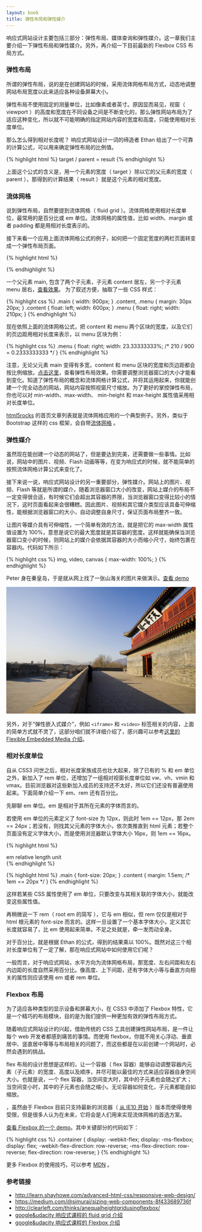 ```yaml
---
layout: book
title: 弹性布局和弹性媒介
---
```


响应式网站设计主要包括三部分：弹性布局、媒体查询和弹性媒介。这一章我们主要介绍一下弹性布局和弹性媒介。另外，再介绍一下目前最新的 Flexbox CSS 布局方式。

### 弹性布局

所谓的弹性布局，说的是在创建网站的时候，采用流体网格布局方式，动态地调整网站布局宽度以此来适应各种设备屏幕大小。

弹性布局不使用固定的测量单位，比如像素或者英寸。原因显而易见，视窗（ viewport ）的高度和宽度在不同设备之间是不断变化的，那么弹性网站布局为了适应这种变化，所以就不可能明确的指定网站内容的宽度和高度，只能使用相对长度单位。

那么怎么得到相对长度呢？ 响应式网站设计一词的缔造者 Ethan 给出了一个可靠的计算公式，可以用来确定弹性布局的比例值。

{% highlight html %}
target / parent = result
{% endhighlight %}

上面这个公式的含义是，用一个元素的宽度（ target ）除以它的父元素的宽度（ parent ），那得到的计算结果（ result ）就是这个元素的相对宽度。

### 流体网格

说到弹性布局，自然要提到流体网格（ fluid grid ）。流体网格使用相对长度单位，最常用的是百分比或 em 单位。流体网格的属性值，比如 width、margin
或者 padding 都是用相对长度表示的。

接下来看一个应用上面流体网格公式的例子，如何把一个固定宽度的两栏页面转变成一个弹性布局页面。

{% highlight html %}
<div class="main">
  <div class="content"></div>
  <div class="sidebar"></div>
</div>
{% endhighlight %}

一个父元素 main, 包含了两个子元素，子元素 content 居左，另一个子元素 menu 居右，[查看效果](http://book.haoduoshipin.com/go-responsive/demo/layout/fixed/)。
为了叙述方便，抽取了一些 CSS 样式：

{% highlight css %}
.main {
  width: 900px;
}
.content, .menu {
  margin: 30px 20px;
}
.content {
  float: left;
  width: 600px;
}
.menu {
  float: right;
  width: 210px;
}
{% endhighlight %}

现在依照上面的流体网格公式，把 content 和 menu 两个区块的宽度，以及它们的页边距用相对长度来表示，以 menu 区块为例：

{% highlight css %}
.menu {
  float: right;
  width: 23.33333333%; /* 210 / 900 = 0.2333333333 */
}
{% endhighlight %}

注意，无论父元素 main 变得有多宽，content 和 menu 区块的宽度和页边距都会按比例缩放。[点击这里](http://book.haoduoshipin.com/go-responsive/demo/layout/flexible/)，查看弹性布局效果。你需要调整浏览器窗口的大小才能看到变化。知道了弹性布局的概念和流体网格计算公式，并将其运用起来，你就能创建一个完全动态的网站，网站内容按照视窗尺寸缩放。为了更好的掌控弹性布局，你也可以对 min-width、max-width、 min-height 和 max-height 属性值采用相对长度单位。


[html5rocks](http://www.html5rocks.com/en/) 的首页文章列表就是流体网格应用的一个典型例子。另外，类似于 Bootstrap 这样的 css 框架，会自带[流体网格](http://getbootstrap.com/2.3.2/scaffolding.html) 。

### 弹性媒介

虽然现在能创建一个动态的网站了，但是要达到完美，还需要做一些事情。比如说，网站中的图片、视频、Flash 动画等等，在变为响应式的时候，就不能简单的按照流体网格计算公式来变化了。

接下来说一说，响应式网站设计的另一重要部分，弹性媒介。网站上的图片、视频、Flash 等就是所谓的媒介。随着浏览器窗口大小的改变，网站上媒介的布局不一定变得很合适，有时候它们会超出其容器的界限，当浏览器窗口变得比较小的情况下，这时页面看起来会很糟糕。因此图片、视频和其它媒介类型应该具备可伸缩性，能根据浏览器窗口的大小，自动调整自身尺寸，保证页面布局整齐一致。

让图片等媒介具有可伸缩性，一个简单有效的方法，就是把它的 max-width 属性值设置为 100%，意思是说它的最大宽度就是其容器的宽度。这样就能确保当浏览器窗口变小的时候，则网站上的媒介会依据其容器的大小而缩小尺寸，始终包裹在容器内。代码如下所示：

{% highlight css %}
img, video, canvas {
  max-width: 100%;
}
{% endhighlight %}

Peter 身在秦皇岛，于是就从网上找了一张山海关的图片来做演示。[查看 demo](http://book.haoduoshipin.com/go-responsive/demo/layout/image/)

![](images/layout/pass.jpg)

另外，对于“弹性嵌入式媒介”，例如 `<iframe>` 和 `<video>` 标签相关的内容，上面的简单方式就不灵了，这部分咱们就不详细介绍了，感兴趣可以参考[这里的 Flexible Embedded Media 介绍](http://learn.shayhowe.com/advanced-html-css/responsive-web-design/#flexible-layouts)。

### 相对长度单位

自从 CSS3 问世之后，相对长度家族成员也壮大起来，除了已有的 % 和 em 单位之外，新加入了 rem 单位，还增加了一组相对视窗长度单位如
vw、vh、vmin 和 vmax。目前浏览器对这些新加入成员的支持还不太好，所以它们还没有普遍使用起来。下面简单介绍一下 em、rem 还有百分比。

先聊聊 em 单位。em 是相对于其所在元素的字体而言的。

若使用 em 单位的元素定义了 font-size 为 12px，则此时 1em == 12px，那 2em == 24px；若没有，则找其父元素的字体大小，依次类推直到
html 元素；若整个页面没有定义字体大小，而是使用浏览器默认字体大小 16px，则 1em == 16px。

{% highlight html %}
<div class="main">
  <div class="content">em relative length unit</div>
</div>
{% endhighlight %}

{% highlight html %}
.main {
  font-size: 20px;
}
.content {
  margin: 1.5em; /* 1em == 20px */
}
{% endhighlight %}

这样若某些 CSS 属性使用了 em 单位，只要改变与其相关联的字体大小，就能改变这些属性值。

再稍微说一下 rem（ root em 的简写 ），它与 em 相似，但 rem 仅仅是相对于 html 根元素的 font-size
而言的。这样一旦设置了一个基本字体大小，定义其它长度就容易了，比 em 使用起来简单。不足之处就是，牵一发而动全身。

对于百分比，就是根据 Ethan 的公式，得到的结果乘以 100%。既然对这三个相对长度单位有了一定了解，那在响应式网站中如何使用它们呢？

一般而言，对于响应式网站，水平方向为流体网格布局，那宽度、左右间距和左右内边距的长度自然采用百分比。像高度、上下间距，还有字体大小等与垂直方向相关的属性则应该使用 em 或者 rem 单位。

### Flexbox 布局

为了适应各种类型的显示设备和屏幕大小，在 CSS3 中添加了 Flexbox 特性，它是一个精巧的布局模块，目的是为我们提供一种更加有效的弹性布局方式。

随着响应式网站设计的兴起，借助传统的 CSS 工具创建弹性网站布局，是一件让每个 web 开发者都感到痛苦的事情。而使用 flexbox，你就不用关心浮动、垂直居中、竖直居中等等与布局相关的问题了，而这些都是在以前创建一个网站时，必然会遇到的挑战。

flex 布局的设计思想是这样的，让一个容器（ flex 容器）能够自动调整容器内元素（子元素）的宽度、高度以及顺序，并尽可能以最佳的方式来适应容器自身空间大小。也就是说，一个
flex 容器，当空间变大时，其中的子元素也会随之扩大； 当空间变小时，其中的子元素也会随之缩小。无论容器如何变化，子元素都能自如缩放。

，虽然由于 Flexbox 目前只支持最新的浏览器（ [从 IE10 开始](http://caniuse.com/#search=flexbox) ）版本而使得使用受限，但是很多人认为在未来，它将会是人们用来实现流体网格的首选方案。

[查看 Flexbox 的一个 demo](http://book.haoduoshipin.com/go-responsive/demo/layout/flexbox/)。其中关键部分的代码如下：

{% highlight css %}
  .container {
    display: -webkit-flex;
    display: -ms-flexbox;
    display: flex;
    -webkit-flex-direction: row-reverse;
    -ms-flex-direction: row-reverse;
    flex-direction: row-reverse;
  }
{% endhighlight %}

更多 Flexbox 的使用技巧，可以参考 [MDN](https://developer.mozilla.org/en-US/docs/Web/Guide/CSS/Flexible_boxes) 。

### 参考链接

- <http://learn.shayhowe.com/advanced-html-css/responsive-web-design/>
- <https://medium.com/@simurai/sizing-web-components-8f433689736f>
- <http://clearleft.com/thinks/anequalheightgridusingflexbox/>
- [google&udacity 响应式课程的 fluid grid 介绍](https://www.udacity.com/course/viewer#!/c-ud893/l-3533879576/m-3618968538)
- [google&udacity 响应式课程的 Flexbox 介绍](https://www.udacity.com/course/viewer#!/c-ud893/l-3533879576/m-3604458542)

<!-- https://teamtreehouse.com/library/responsive-layouts/responsive-patterns/flexbox -->
